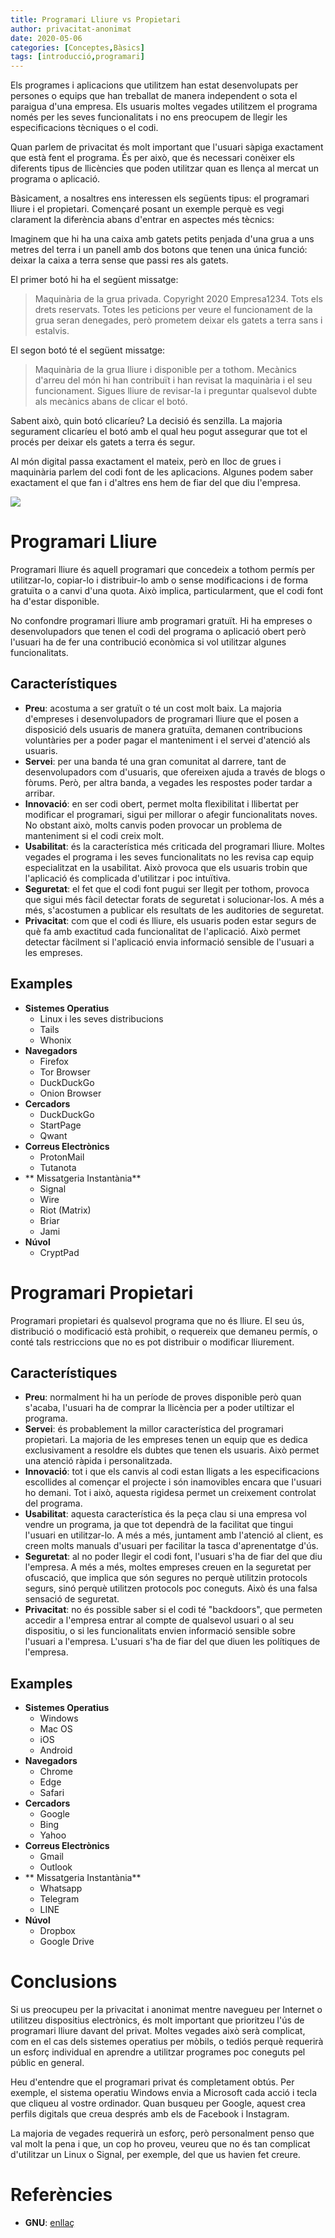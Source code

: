 ```yaml
---
title: Programari Lliure vs Propietari
author: privacitat-anonimat
date: 2020-05-06
categories: [Conceptes,Bàsics]
tags: [introducció,programari]
---
```


Els programes i aplicacions que utilitzem han estat desenvolupats per persones o equips que han treballat de manera independent o sota el paraigua d'una empresa. Els usuaris moltes vegades utilitzem el programa només per les seves funcionalitats i no ens preocupem de llegir les especificacions tècniques o el codi.

Quan parlem de privacitat és molt important que l'usuari sàpiga exactament que està fent el programa. És per això, que és necessari conèixer els diferents tipus de llicències que poden utilitzar quan es llença al mercat un programa o aplicació.

Bàsicament, a nosaltres ens interessen els següents tipus: el programari lliure i el propietari. Començaré posant un exemple perquè es vegi clarament la diferència abans d'entrar en aspectes més tècnics:

Imaginem que hi ha una caixa amb gatets petits penjada d'una grua a uns metres del terra i un panell amb dos botons que tenen una única funció: deixar la caixa a terra sense que passi res als gatets.

El primer botó hi ha el següent missatge:
> Maquinària de la grua privada. Copyright 2020 Empresa1234. Tots els drets reservats. Totes les peticions per veure el funcionament de la grua seran denegades, però prometem deixar els gatets a terra sans i estalvis.

El segon botó té el següent missatge:
> Maquinària de la grua lliure i disponible per a tothom. Mecànics d'arreu del món hi han contribuït i han revisat la maquinària i el seu funcionament. Sigues lliure de revisar-la i preguntar qualsevol dubte als mecànics abans de clicar el botó.

Sabent això, quin botó clicaríeu? La decisió és senzilla. La majoria segurament clicaríeu el botó amb el qual heu pogut assegurar que tot el procés per deixar els gatets a terra és segur.

Al món digital passa exactament el mateix, però en lloc de grues i maquinària parlem del codi font de les aplicacions. Algunes podem saber exactament el que fan i d'altres ens hem de fiar del que diu l'empresa.

![](https://raw.githubusercontent.com/privacitat-anonimat/privacitat-anonimat.github.io/master/img/2020-05-06-programari/opensource.jpeg)


# Programari Lliure
Programari lliure és aquell programari que concedeix a tothom permís per utilitzar-lo, copiar-lo i distribuir-lo amb o sense modificacions i de forma gratuïta o a canvi d'una quota. Això implica, particularment, que el codi font ha d'estar disponible.

No confondre programari lliure amb programari gratuït. Hi ha empreses o desenvolupadors que tenen el codi del programa o aplicació obert però l'usuari ha de fer una contribució econòmica si vol utilitzar algunes funcionalitats.

## Característiques
* **Preu**: acostuma a ser gratuït o té un cost molt baix. La majoria d'empreses i desenvolupadors de programari lliure que el posen a disposició dels usuaris de manera gratuïta, demanen contribucions voluntàries per a poder pagar el manteniment i el servei d'atenció als usuaris.
* **Servei**: per una banda té una gran comunitat al darrere, tant de desenvolupadors com d'usuaris, que ofereixen ajuda a través de blogs o fòrums. Però, per altra banda, a vegades les respostes poder tardar a arribar.
* **Innovació**: en ser codi obert, permet molta flexibilitat i llibertat per modificar el programari, sigui per millorar o afegir funcionalitats noves. No obstant això, molts canvis poden provocar un problema de manteniment si el codi creix molt.
* **Usabilitat**: és la característica més criticada del programari lliure. Moltes vegades el programa i les seves funcionalitats no les revisa cap equip especialitzat en la usabilitat. Això provoca que els usuaris trobin que l'aplicació és complicada d'utilitzar i poc intuïtiva.
* **Seguretat**: el fet que el codi font pugui ser llegit per tothom, provoca que sigui més fàcil detectar forats de seguretat i solucionar-los. A més a més, s'acostumen a publicar els resultats de les auditories de seguretat.
* **Privacitat**: com que el codi és lliure, els usuaris poden estar segurs de què fa amb exactitud cada funcionalitat de l'aplicació. Això permet detectar fàcilment si l'aplicació envia informació sensible de l'usuari a les empreses.

## Examples
* **Sistemes Operatius**
	* Linux i les seves distribucions
	* Tails
	* Whonix
* **Navegadors**
	* Firefox
	* Tor Browser
	* DuckDuckGo 
	* Onion Browser 
* **Cercadors**
	* DuckDuckGo
	* StartPage
	* Qwant
* **Correus Electrònics**
	* ProtonMail
	* Tutanota
* ** Missatgeria Instantània**
	* Signal
	* Wire
	* Riot (Matrix)
	* Briar
	* Jami
* **Núvol**
	* CryptPad


# Programari Propietari
Programari propietari és qualsevol programa que no és lliure. El seu ús, distribució o modificació està prohibit, o requereix que demaneu permís, o conté tals restriccions que no es pot distribuir o modificar lliurement.

## Característiques
* **Preu**: normalment hi ha un període de proves disponible però quan s'acaba, l'usuari ha de comprar la llicència per a poder utiltizar el programa.
* **Servei**: és probablement la millor característica del programari propietari. La majoria de les empreses tenen un equip que es dedica exclusivament a resoldre els dubtes que tenen els usuaris. Això permet una atenció ràpida i personalitzada.
* **Innovació**: tot i que els canvis al codi estan lligats a les especificacions escollides al començar el projecte i són inamovibles encara que l'usuari ho demani. Tot i això, aquesta rigidesa permet un creixement controlat del programa.
* **Usabilitat**: aquesta característica és la peça clau si una empresa vol vendre un programa, ja que tot dependrà de la facilitat que tingui l'usuari en utilitzar-lo. A més a més, juntament amb l'atenció al client, es creen molts manuals d'usuari per facilitar la tasca d'aprenentatge d'ús.
* **Seguretat**: al no poder llegir el codi font, l'usuari s'ha de fiar del que diu l'empresa. A més a més, moltes empreses creuen en la seguretat per ofuscació, que implica que són segures no perquè utilitzin protocols segurs, sinó perquè utilitzen protocols poc coneguts. Això és una falsa sensació de seguretat.
* **Privacitat**: no és possible saber si el codi té "backdoors", que permeten accedir a l'empresa entrar al compte de qualsevol usuari o al seu dispositiu, o si les funcionalitats envien informació sensible sobre l'usuari a l'empresa. L'usuari s'ha de fiar del que diuen les polítiques de l'empresa.


## Examples
* **Sistemes Operatius**
	* Windows
	* Mac OS
	* iOS
	* Android
* **Navegadors**
	* Chrome
	* Edge
	* Safari
* **Cercadors**
	* Google
	* Bing
	* Yahoo
* **Correus Electrònics**
	* Gmail
	* Outlook
* ** Missatgeria Instantània**
	* Whatsapp
	* Telegram
	* LINE
* **Núvol**
	* Dropbox
	* Google Drive

# Conclusions
Si us preocupeu per la privacitat i anonimat mentre navegueu per Internet o utilitzeu dispositius electrònics, és molt important que prioritzeu l'ús de programari lliure davant del privat. Moltes vegades això serà complicat, com en el cas dels sistemes operatius per mòbils, o tediós perquè requerirà un esforç individual en aprendre a utilitzar programes poc coneguts pel públic en general.

Heu d'entendre que el programari privat és completament obtús. Per exemple, el sistema operatiu Windows envia a Microsoft cada acció i tecla que cliqueu al vostre ordinador. Quan busqueu per Google, aquest crea perfils digitals que creua després amb els de Facebook i Instagram.

La majoria de vegades requerirà un esforç, però personalment penso que val molt la pena i que, un cop ho proveu, veureu que no és tan complicat d'utilitzar un Linux o Signal, per exemple, del que us havien fet creure.

# Referències
* **GNU**: [enllaç](https://www.gnu.org/philosophy/categories.ca.html)